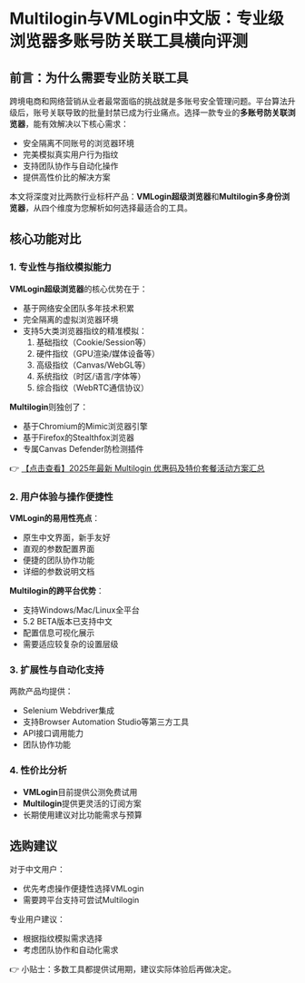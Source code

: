 # Multilogin与VMLogin中文版：专业级浏览器多账号防关联工具横向评测

## 前言：为什么需要专业防关联工具

跨境电商和网络营销从业者最常面临的挑战就是多账号安全管理问题。平台算法升级后，账号关联导致的批量封禁已成为行业痛点。选择一款专业的**多账号防关联浏览器**，能有效解决以下核心需求：

- 安全隔离不同账号的浏览器环境
- 完美模拟真实用户行为指纹
- 支持团队协作与自动化操作
- 提供高性价比的解决方案

本文将深度对比两款行业标杆产品：**VMLogin超级浏览器**和**Multilogin多身份浏览器**，从四个维度为您解析如何选择最适合的工具。

## 核心功能对比

### 1. 专业性与指纹模拟能力

**VMLogin超级浏览器**的核心优势在于：
- 基于网络安全团队多年技术积累
- 完全隔离的虚拟浏览器环境
- 支持5大类浏览器指纹的精准模拟：
  1. 基础指纹（Cookie/Session等）
  2. 硬件指纹（GPU渲染/媒体设备等）
  3. 高级指纹（Canvas/WebGL等）
  4. 系统指纹（时区/语言/字体等）
  5. 综合指纹（WebRTC通信协议）

**Multilogin**则独创了：
- 基于Chromium的Mimic浏览器引擎
- 基于Firefox的Stealthfox浏览器
- 专属Canvas Defender防检测插件

👉 [【点击查看】2025年最新 Multilogin 优惠码及特价套餐活动方案汇总](https://bit.ly/multIlogin)

### 2. 用户体验与操作便捷性

**VMLogin的易用性亮点**：
- 原生中文界面，新手友好
- 直观的参数配置界面
- 便捷的团队协作功能
- 详细的参数说明文档

**Multilogin的跨平台优势**：
- 支持Windows/Mac/Linux全平台
- 5.2 BETA版本已支持中文
- 配置信息可视化展示
- 需要适应较复杂的设置层级

### 3. 扩展性与自动化支持

两款产品均提供：
- Selenium Webdriver集成
- 支持Browser Automation Studio等第三方工具
- API接口调用能力
- 团队协作功能

### 4. 性价比分析

- **VMLogin**目前提供公测免费试用
- **Multilogin**提供更灵活的订阅方案
- 长期使用建议对比功能需求与预算

## 选购建议

对于中文用户：
- 优先考虑操作便捷性选择VMLogin
- 需要跨平台支持可尝试Multilogin

专业用户建议：
- 根据指纹模拟需求选择
- 考虑团队协作和自动化需求

👉 小贴士：多数工具都提供试用期，建议实际体验后再做决定。